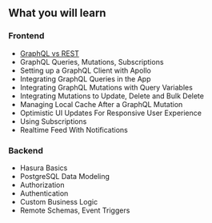 ## What you will learn

### Frontend

- [GraphQL vs REST](https://hasura.io/learn/graphql/intro-graphql/graphql-vs-rest/) 
- GraphQL Queries, Mutations, Subscriptions
- Setting up a GraphQL Client with Apollo
- Integrating GraphQL Queries in the App
- Integrating GraphQL Mutations with Query Variables
- Integrating Mutations to Update, Delete and Bulk Delete
- Managing Local Cache After a GraphQL Mutation
- Optimistic UI Updates For Responsive User Experience
- Using Subscriptions
- Realtime Feed With Notifications

### Backend

- Hasura Basics
- PostgreSQL Data Modeling
- Authorization
- Authentication
- Custom Business Logic
- Remote Schemas, Event Triggers

